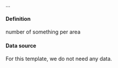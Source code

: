 ...
#### Definition
number of something per area
#### Data source
For this template, we do not need any data.